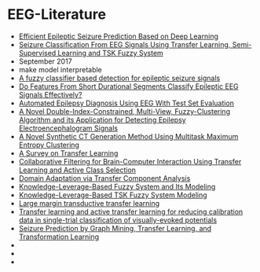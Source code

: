# EEG-Literature

* [Efficient Epileptic Seizure Prediction Based on Deep Learning](https://ieeexplore.ieee.org/document/8765420)
* [Seizure Classification From EEG Signals Using Transfer Learning, Semi-Supervised Learning and TSK Fuzzy System](https://ieeexplore.ieee.org/document/8024036)  
 * September 2017  
 * make model interpretable
* [A fuzzy classifier based detection for epileptic seizure signals](https://ieeexplore.ieee.org/document/8289771)
* [Do Features From Short Durational Segments Classify Epileptic EEG Signals Effectively?](https://ieeexplore.ieee.org/document/8629837)
* [Automated Epilepsy Diagnosis Using EEG With Test Set Evaluation](https://ieeexplore.ieee.org/document/8705361)
* [A Novel Double-Index-Constrained, Multi-View, Fuzzy-Clustering Algorithm and its Application for Detecting Epilepsy Electroencephalogram Signals](https://ieeexplore.ieee.org/document/8778649)
* [A Novel Synthetic CT Generation Method Using Multitask Maximum Entropy Clustering](https://ieeexplore.ieee.org/document/8811481)
* [A Survey on Transfer Learning](https://ieeexplore.ieee.org/document/5288526)
* [Collaborative Filtering for Brain-Computer Interaction Using Transfer Learning and Active Class Selection](https://journals.plos.org/plosone/article?id=10.1371/journal.pone.0056624)
* [Domain Adaptation via Transfer Component Analysis](https://ieeexplore.ieee.org/document/5640675)
* [Knowledge-Leverage-Based Fuzzy System and Its Modeling](https://ieeexplore.ieee.org/abstract/document/6263294)
* [Knowledge-Leverage-Based TSK Fuzzy System Modeling](https://ieeexplore.ieee.org/document/6502723)
* [Large margin transductive transfer learning](https://dl.acm.org/citation.cfm?id=1646121)
* [Transfer learning and active transfer learning for reducing calibration data in single-trial classification of visually-evoked potentials](https://ieeexplore.ieee.org/document/6974353)
* [Seizure Prediction by Graph Mining, Transfer Learning, and Transformation Learning](https://link.springer.com/chapter/10.1007/978-3-319-21024-7_3)
* []()
* []()
* []()
